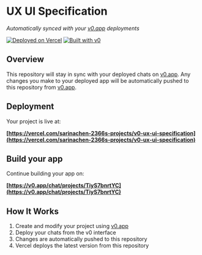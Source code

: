 # UX UI Specification

*Automatically synced with your [v0.app](https://v0.app) deployments*

[![Deployed on Vercel](https://img.shields.io/badge/Deployed%20on-Vercel-black?style=for-the-badge&logo=vercel)](https://vercel.com/sarinachen-2366s-projects/v0-ux-ui-specification)
[![Built with v0](https://img.shields.io/badge/Built%20with-v0.app-black?style=for-the-badge)](https://v0.app/chat/projects/TiyS7bnrtYC)

## Overview

This repository will stay in sync with your deployed chats on [v0.app](https://v0.app).
Any changes you make to your deployed app will be automatically pushed to this repository from [v0.app](https://v0.app).

## Deployment

Your project is live at:

**[https://vercel.com/sarinachen-2366s-projects/v0-ux-ui-specification](https://vercel.com/sarinachen-2366s-projects/v0-ux-ui-specification)**

## Build your app

Continue building your app on:

**[https://v0.app/chat/projects/TiyS7bnrtYC](https://v0.app/chat/projects/TiyS7bnrtYC)**

## How It Works

1. Create and modify your project using [v0.app](https://v0.app)
2. Deploy your chats from the v0 interface
3. Changes are automatically pushed to this repository
4. Vercel deploys the latest version from this repository